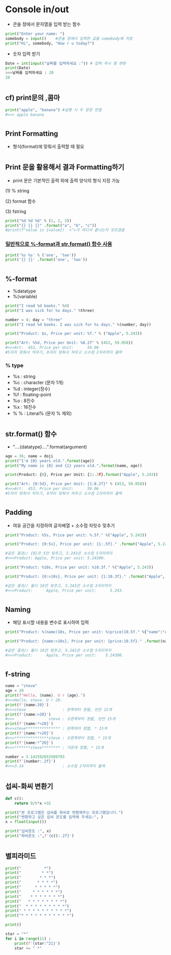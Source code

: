 # Console in/out

- 콘솔 창에서 문자열을 입력 받는 함수
```python
print("Enter your name: ")
somebody = input()    #콘솔 창에서 입력한 값을 somebody에 저장
print("Hi", somebody, "How r u today?")
```
- 숫자 입력 받기
```python
Date = int(input("날짜를 입력하세요 :")) # 입력 즉시 형 변환
print(Date)
>>>날짜를 입력하세요 : 20
20
```

#
## cf) print문의 ,콤마
```python
print("apple", "banana") #실행 시 두 문장 연결
#>>> apple banana   
```
#

## Print Formatting
- 형식(format)에 맞춰서 출력할 때 필요
  
#

## Print 문을 활용해서 결과 Formatting하기
- print 문은 기본적인 출력 외에 출력 양식의 형식 지정 가능

(1) % string

(2) format 함수

(3) fstring
```python
print("%d %d %d" % (1, 2, 3))
print("{} {} {}" .format("a", "b", "c"))
#print(f"value is {value})  <">가 어디서 끝나는지 모르겠음
```
### <u> 일반적으로 %-format과 str.format() 함수 사용 </u>
```python
print('%s %s' % ('one', 'two'))
print('{} {}' .format('one', 'two'))
```
#

## %-format
- %datatype
- %(variable)


```python
print("I read %d books." %4)
print("I was sick for %s days." %three)

number = 4; day = "three"
print("I read %d books. I was sick for %s days." %(number, day))

print("Product: $s, Price per unit: %f." % ("Apple", 5.243))
```

```python
print("Art: %5d, Price per Unit: %8.2f" % (453, 59.058))
#>>>Art:  453, Price per Unit:      59.06
#5자리 맞춰서 띄우기, 8자리 맞춰서 띄우고 소수점 2자리까지 출력
```
### % type
- %s : string
- %c : character (문자 1개)
- %d : integer(정수)
- %f : floating-point
- %o : 8진수
- %x : 16진수
- % % : Literal% (문자 % 제외)
  
#

## str.format() 함수
- "....{datatype}....".format(argument)
```python
age = 36; name = doji
print("I'm {0} years old.".format(age))
print("My name is {0} and {1} years old.".format(name, age))

print(Product: {0}, Price per Unit: {1:.3f}.format("Apple", 5.243))
```
```python
print("Art: {0:5d}, Price per Unit: {1:8.2f}" % (453, 59.058))
#>>>Art:  453, Price per Unit:      59.06
#5자리 맞춰서 띄우기, 8자리 맞춰서 띄우고 소수점 2자리까지 출력 
```

#

## Padding
- 여유 공간을 지정하여 글자배열 + 소수점 자릿수 맞추기
```python
print("Product: %5s, Price per unit: %.5f." %("Apple", 5.243))

print("Product: {0:5s}, Price per unit: {1:.5f}." .format("Apple", 5.243))

#같은 결과// {0}은 5칸 맞추고, 5.243은 소수점 5자리까지
#>>>Product: Apple, Price per unit: 5.24300.
```

```python
print("Product: %10s, Price per unit: %10.3f." %("Apple", 5.243))

print("Product: {0:>10s}, Price per unit: {1:10.3f}." .format("Apple", 5.243))

#같은 결과// 둘다 10칸 맞추고, 5.243은 소수점 3자리까지
#>>>Product:      Apple, Price per unit:      5.243.
```

#

## Naming
- 해당 표시할 내용을 변수로 표시하여 입력
```python
print("Product: %(name)10s, Price per unit: %(price)10.5f." %{"name":"Apple", "price":5.243})

print("Product: {name:>10s}, Price per unit: {price:10.5f}." .format(name="Apple", price = 5.243))

#같은 결과// 둘다 10칸 맞추고, 5.243은 소수점 5자리까지
#>>>Product:      Apple, Price per unit:    5.24300.
```

#

## f-string

```python
name = "steve"
age = 20
print(f"Hello, {name}. U r {age}.")
#>>>Hello, steve. U r 20.
print(f'{name:20}')
#>>>steve                : 왼쪽부터 정렬, 빈칸 15개 
print(f'{name:>20}')
#>>>               steve : 오른쪽부터 정렬, 빈칸 15개
print(f'{name:*<20}')
#>>>steve*************** : 왼쪽부터 정렬, * 15개
print(f'{name:*>20}')
#>>>***************steve : 오른쪽부터 정렬, * 15개
print(f'{name:*^20}')
#>>>*******steve******** : 가운데 정렬, * 15개

number = 3.141592653589793
print(f'{number:.2f}')
#>>>3.14                 : 소수점 2자리까지 출력
```

#

## 섭씨-화씨 변환기
```python
def c():
    return 9/5*x +32

print("본 프로그램은 섭씨를 화씨로 변환해주는 프로그램입니다.")
print("변환하고 싶은 섭씨 온도를 입력해 주세요:", )
x = float(input()) 

print("섭씨온도 :", x)
print("화씨온도 :",f'{c():.2f}')
```
#

## 별피라미드
```python
print("          *")
print("         * *")
print("        * * *")
print("       * * * *")
print("      * * * * *")
print("     * * * * * *")
print("    * * * * * * *")
print("   * * * * * * * *")
print("  * * * * * * * * *")
print(" * * * * * * * * * *")
print("* * * * * * * * * * *")
```
```python
print()

star = "*"
for i in range(11) :
    print(f'{star:^21}')
    star += " *"
```